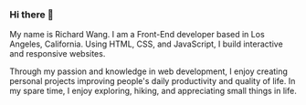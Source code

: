 ### Hi there 👋

My name is Richard Wang. I am a Front-End developer based in Los Angeles, California. Using HTML, CSS, and JavaScript, I build interactive and responsive websites.

Through my passion and knowledge in web development, I enjoy creating personal projects improving people's daily productivity and quality of life. In my spare time, I enjoy exploring, hiking, and appreciating small things in life. 
